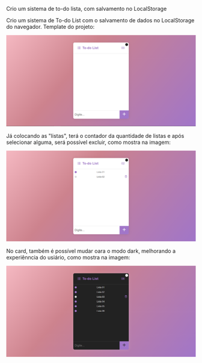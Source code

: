 Crio um sistema de to-do lista, com salvamento no LocalStorage

Crio um sistema de To-do List com o salvamento de dados no LocalStorage do navegador. Template do projeto:

<img src="src/template.png" alt="Template To-do List">

Já colocando as "listas", terá o contador da quantidade de listas e após selecionar alguma, será possível excluir, como mostra na imagem:

<img src="src/src001.png" alt="To-do List image">

No card, também é possível mudar oara o modo dark, melhorando a experiênncia do usiário, como mostra na imagem:

<img src="src/src002.png" alt="To-do List modo dark">
